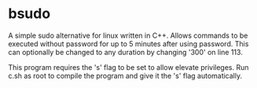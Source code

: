 # bsudo
A simple sudo alternative for linux written in C++. 
Allows commands to be executed without password for up to 5 minutes after using password. This can optionally be changed to any duration by changing '300' on line 113.

This program requires the 's' flag to be set to allow elevate privileges. 
Run c.sh as root to compile the program and give it the 's' flag automatically.
